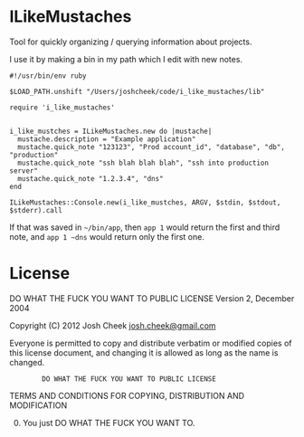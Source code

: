ILikeMustaches
==============

Tool for quickly organizing / querying information about projects.

I use it by making a bin in my path which I edit with new notes.

    #!/usr/bin/env ruby

    $LOAD_PATH.unshift "/Users/joshcheek/code/i_like_mustaches/lib"

    require 'i_like_mustaches'


    i_like_mustches = ILikeMustaches.new do |mustache|
      mustache.description = "Example application"
      mustache.quick_note "123123", "Prod account_id", "database", "db", "production"
      mustache.quick_note "ssh blah blah blah", "ssh into production server"
      mustache.quick_note "1.2.3.4", "dns"
    end

    ILikeMustaches::Console.new(i_like_mustches, ARGV, $stdin, $stdout, $stderr).call

If that was saved in `~/bin/app`, then `app 1` would return the first and third note, and `app 1 ~dns` would return only the first one.


License
=======

DO WHAT THE FUCK YOU WANT TO PUBLIC LICENSE
                    Version 2, December 2004

 Copyright (C) 2012 Josh Cheek <josh.cheek@gmail.com>

 Everyone is permitted to copy and distribute verbatim or modified
 copies of this license document, and changing it is allowed as long
 as the name is changed.

            DO WHAT THE FUCK YOU WANT TO PUBLIC LICENSE
   TERMS AND CONDITIONS FOR COPYING, DISTRIBUTION AND MODIFICATION

  0. You just DO WHAT THE FUCK YOU WANT TO.
